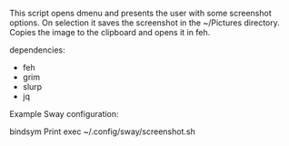 This script opens dmenu and presents the user with some screenshot options.
On selection it saves the screenshot in the ~/Pictures directory. Copies the 
image to the clipboard and opens it in feh.

dependencies:
 - feh
 - grim
 - slurp
 - jq

Example Sway configuration:

bindsym Print exec ~/.config/sway/screenshot.sh
